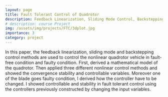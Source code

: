 ```yaml
---
layout: page
title: Fault Tolerant Control of Quadrotor
description: Feedback Linearization, Sliding Mode Control, Backstepping
# description: course Project
img: /assets/img/projects/FTC/3dplot.jpg
importance: 3
category: project
---
```


In this paper, the feedback linearization, sliding mode and backstepping control methods are used to control the nonlinear quadrotor vehicle in fault-free condition and faulty condition. First, derived a mathematical model of the quadrotor. Then applied three different nonlinear control methods and showed the convergence stability and controllable variables. Moreover one of the blade goes faulty condition, I derived how the controller have to be changed. I showed controllable and stability in fault tolerant control using the controllers previously constructed by changing the input variables.

